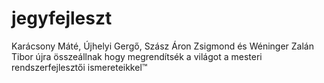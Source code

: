 # jegyfejleszt
Karácsony Máté, Újhelyi Gergő, Szász Áron Zsigmond és Wéninger Zalán Tibor újra összeállnak hogy megrendítsék a világot a mesteri rendszerfejlesztői ismereteikkel™
